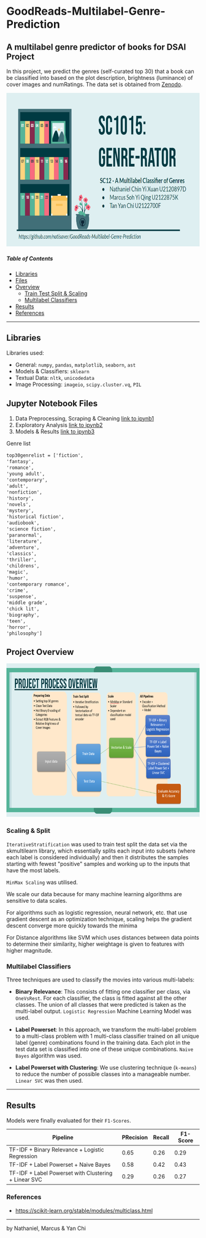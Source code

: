 # GoodReads-Multilabel-Genre-Prediction
## A multilabel genre predictor of books for DSAI Project

In this project, we predict the genres (self-curated top 30) that a book can be classified into based on the plot description, brightness (luminance) of cover images and numRatings. The data set is obtained from [Zenodo](https://zenodo.org/record/4265096/files/books_1.Best_Books_Ever.csv?download=1). 

<img height=400 src="./Images/title.png"/>

##### Table of Contents 
- [Libraries](#libraries)  
- [Files](#jupyter-notebook-files)  
- [Overview](#project-overview)  
  - [Train Test Split & Scaling](#scaling)
  - [Multilabel Classifiers](#multilabel-classifiers)
- [Results](#results)  
- [References](#references)  

---
## Libraries
Libraries used:
- General: `numpy`, `pandas`, `matplotlib`, `seaborn`, `ast`
- Models & Classifiers: `sklearn`
- Textual Data: `nltk`, `unicodedata` 
- Image Processing: `imageio`, `scipy.cluster.vq`, `PIL`

## Jupyter Notebook Files
1. Data Preprocessing, Scraping & Cleaning [link to ipynb1](https://github.com/natisaver/GoodReads-Multilabel-Genre-Prediction/blob/main/Notebooks/1_Data_Preprocessing.ipynb)
2. Exploratory Analysis [link to ipynb2](https://github.com/natisaver/GoodReads-Multilabel-Genre-Prediction/blob/main/Notebooks/2_EDA.ipynb)
3. Models & Results [link to ipynb3](https://zenodo.org/record/4265096/files/books_1.Best_Books_Ever.csv?download=1)

Genre list
```
top30genrelist = ['fiction',
'fantasy',
'romance',
'young adult',
'contemporary',
'adult',
'nonfiction',
'history',
'novels',
'mystery',
'historical fiction',
'audiobook',
'science fiction',
'paranormal',
'literature',
'adventure',
'classics',
'thriller',
'childrens',
'magic',
'humor',
'contemporary romance',
'crime',
'suspense',
'middle grade',
'chick lit',
'biography',
'teen',
'horror',
'philosophy']
```

## Project Overview

<img height=400 src="./Images/overview2.png"/>

  ### Scaling & Split
    
  `IterativeStratification` was used to train test split the data set via the skmultilearn library, which essentially splits each input into subsets (where each label is considered individually) and then it distributes the samples starting with fewest "positive" samples and working up to the inputs that have the most labels.
    
  `MinMax Scaling` was utilised.

  We scale our data because for many machine learning algorithms are sensitive to data scales.

  For algorithms such as logistic regression, neural network, etc. that use gradient descent as an optimization technique, scaling helps the gradient descent converge more quickly towards the minima 

  For Distance algorithms like SVM which uses distances between data points to determine their similarity, higher weightage is given to features with higher magnitude.
  
  ### Multilabel Classifiers
  Three techniques are used to classify the movies into various multi-labels:
  * **Binary Relevance**: This consists of fitting one classifier per class, via `OneVsRest`. For each classifier, the class is fitted against all the other classes. The union of all classes that were predicted is taken as the multi-label output. `Logistic Regression` Machine Learning Model was used.

  * **Label Powerset**: In this approach, we transform the multi-label problem to a multi-class problem with 1 multi-class classifier trained on all unique label (genre) combinations found in the training data. Each plot in the test data set is classified into one of these unique combinations. `Naive Bayes` algorithm was used.

  * **Label Powerset with Clustering**: We use clustering technique (`k-means`) to reduce the number of possible classes into a manageable number. `Linear SVC` was then used.


---
## Results
Models were finally evaluated for their `F1-Scores`.

| Pipeline | PRecision |  Recall | F1-Score |
| ------------- | ------------- | ------------- | ------------- |
| TF-IDF + Binary Relevance + Logistic Regression  | 0.65  | 0.26  | 0.29 |
| TF-IDF + Label Powerset + Naive Bayes  | 0.58 | 0.42 | 0.43 | 
| TF-IDF + Label Powerset with Clustering + Linear SVC  | 0.29 | 0.26 | 0.27 |

### References
- https://scikit-learn.org/stable/modules/multiclass.html
---
by Nathaniel, Marcus & Yan Chi
